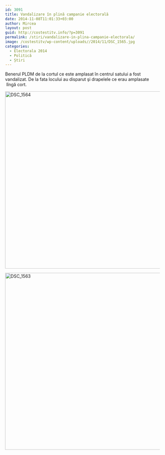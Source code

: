 ```yaml
---
id: 3091
title: Vandalizare în plină campanie electorală
date: 2014-11-08T11:01:33+03:00
author: Mircea
layout: post
guid: http://costestitv.info/?p=3091
permalink: /stiri/vandalizare-in-plina-campanie-electorala/
image: /costestitv/wp-content/uploads//2014/11/DSC_1565.jpg
categories:
  - Electorala 2014
  - Politică
  - Știri
---
```

Benerul PLDM de la cortul ce este amplasat în centrul satului a fost vandalizat.<!--more--> De la fata locului au disparut şi drapelele ce erau amplasate  lîngă cort.

[<img class="alignnone  wp-image-3094" src="/costestitv/wp-content/uploads//2014/11/DSC_1564-300x199.jpg" alt="DSC_1564" width="867" height="575" srcset="/costestitv/wp-content/uploads//2014/11/DSC_1564-300x199.jpg 300w, /costestitv/wp-content/uploads//2014/11/DSC_1564-90x60.jpg 90w, /costestitv/wp-content/uploads//2014/11/DSC_1564-180x120.jpg 180w, /costestitv/wp-content/uploads//2014/11/DSC_1564-95x64.jpg 95w" sizes="(max-width: 867px) 100vw, 867px" />](/costestitv/wp-content/uploads//2014/11/DSC_1564.jpg)

[<img class="alignnone  wp-image-3093" src="/costestitv/wp-content/uploads//2014/11/DSC_1563-300x199.jpg" alt="DSC_1563" width="865" height="574" srcset="/costestitv/wp-content/uploads//2014/11/DSC_1563-300x199.jpg 300w, /costestitv/wp-content/uploads//2014/11/DSC_1563-90x60.jpg 90w, /costestitv/wp-content/uploads//2014/11/DSC_1563-180x120.jpg 180w, /costestitv/wp-content/uploads//2014/11/DSC_1563-95x64.jpg 95w" sizes="(max-width: 865px) 100vw, 865px" />](/costestitv/wp-content/uploads//2014/11/DSC_1563.jpg)